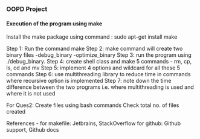 ### OOPD Project

#### Execution of the program using make

Install the make package using command : sudo apt-get install make

Step 1: Run the command make
Step 2: make command will create two binary files
	-debug_binary
	-optimize_binary
Step 3: run the program using ./debug_binary.
Step 4: create shell class and make 5 commands - rm, cp, ls, cd and mv
Step 5: implement 4 options and wildcard for all these 5 commands
Step 6: use multithreading library to reduce time in commands where recursive option is implemented
Step 7: note down the time difference between the two programs i.e. where multithreading is used and where it is not used


For Ques2:
Create files using bash commands
Check total no. of files created


References - for makefile: Jetbrains, StackOverflow
for github: Github support, Github docs
